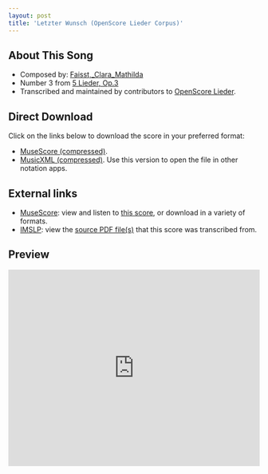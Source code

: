 ```yaml
---
layout: post
title: 'Letzter Wunsch (OpenScore Lieder Corpus)'
---
```


## About This Song

- Composed by: [Faisst,_Clara_Mathilda](https://fourscoreandmore.org/openscore/lieder/Faisst,_Clara_Mathilda)
- Number 3 from [5 Lieder, Op.3](https://fourscoreandmore.org/openscore/lieder/Faisst,_Clara_Mathilda/5_Lieder,_Op.3)
- Transcribed and maintained by contributors to [OpenScore Lieder].

[OpenScore Lieder]: https://musescore.com/openscore-lieder-corpus

## Direct Download

Click on the links below to download the score in your preferred format:
- [MuseScore (compressed)](https://github.com/openscore/lieder/blob/main/scores/Faisst,_Clara_Mathilda/5_Lieder,_Op.3/3_Letzter_Wunsch/lc6260167.mscz?raw=true).
- [MusicXML (compressed)](https://github.com/openscore/lieder/blob/main/scores/Faisst,_Clara_Mathilda/5_Lieder,_Op.3/3_Letzter_Wunsch/lc6260167.mxl?raw=true). Use this version to open the file in other notation apps.

## External links

- [MuseScore]: view and listen to [this score][MuseScore], or download in a variety of formats.
- [IMSLP]: view the [source PDF file(s)][IMSLP] that this score was transcribed from.

[MuseScore]: https://musescore.com/score/6260167
[IMSLP]: https://imslp.org/wiki/Special:ReverseLookup/621598

## Preview

<iframe width="100%" height="394" src="https://musescore.com/openscore-lieder-corpus/scores/6260167/embed" frameborder="0" allowfullscreen allow="autoplay; fullscreen"></iframe>
